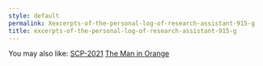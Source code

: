 ```yaml
---
style: default
permalink: Xexcerpts-of-the-personal-log-of-research-assistant-915-g
title: excerpts-of-the-personal-log-of-research-assistant-915-g
---
```

You may also like:
[SCP-2021](http://scp-wiki.net/scp-2021)
[The Man in Orange](http://scp-wiki.net/the-man-in-orange)